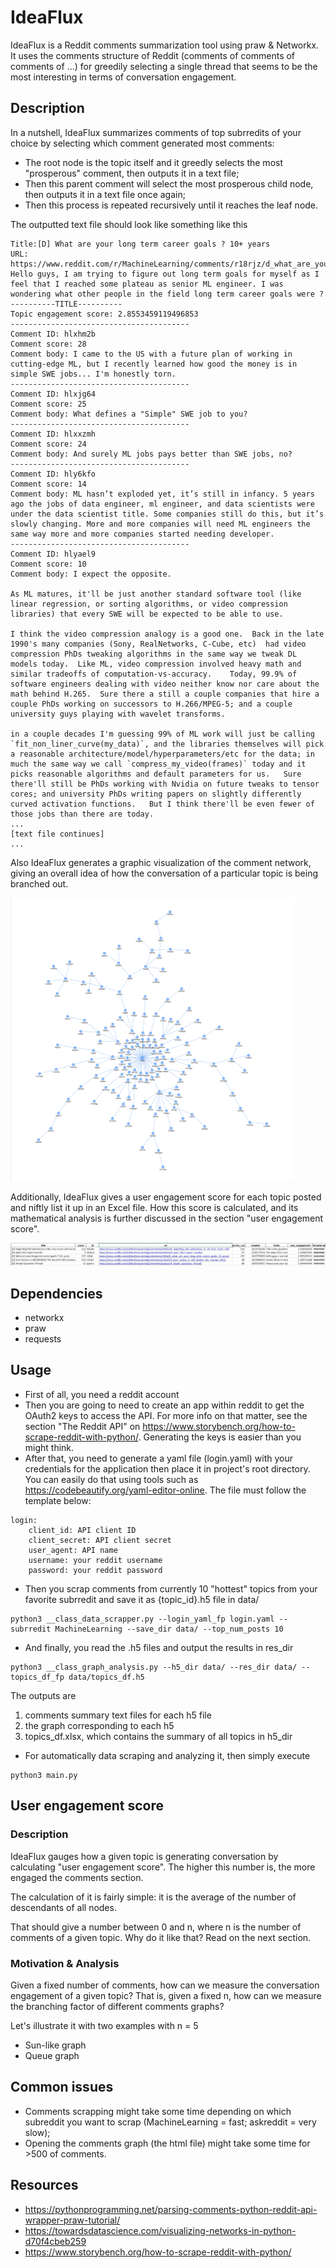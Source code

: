 # IdeaFlux
IdeaFlux is a Reddit comments summarization tool using praw & Networkx. It uses the comments structure of Reddit (comments of comments of comments of ...) for greedily selecting a single thread that seems to be the most interesting in terms of conversation engagement. 
## Description
In a nutshell, IdeaFlux summarizes comments of top subrredits of your choice by selecting which comment generated most comments: 
- The root node is the topic itself and it greedly selects the most "prosperous" comment, then outputs it in a text file;
- Then this parent comment will select the most prosperous child node, then outputs it in a text file once again;
- Then this process is repeated recursively until it reaches the leaf node.

The outputted text file should look like something like this

```
Title:[D] What are your long term career goals ? 10+ years
URL: https://www.reddit.com/r/MachineLearning/comments/r18rjz/d_what_are_your_long_term_career_goals_10_years/
Hello guys, I am trying to figure out long term goals for myself as I feel that I reached some plateau as senior ML engineer. I was wondering what other people in the field long term career goals were ?
----------TITLE----------
Topic engagement score: 2.8553459119496853
----------------------------------------
Comment ID: hlxhm2b
Comment score: 28
Comment body: I came to the US with a future plan of working in cutting-edge ML, but I recently learned how good the money is in simple SWE jobs... I'm honestly torn.
----------------------------------------
Comment ID: hlxjg64
Comment score: 25
Comment body: What defines a "Simple" SWE job to you?
----------------------------------------
Comment ID: hlxxzmh
Comment score: 24
Comment body: And surely ML jobs pays better than SWE jobs, no?
----------------------------------------
Comment ID: hly6kfo
Comment score: 14
Comment body: ML hasn’t exploded yet, it’s still in infancy. 5 years ago the jobs of data engineer, ml engineer, and data scientists were under the data scientist title. Some companies still do this, but it’s slowly changing. More and more companies will need ML engineers the same way more and more companies started needing developer.
----------------------------------------
Comment ID: hlyael9
Comment score: 10
Comment body: I expect the opposite.

As ML matures, it'll be just another standard software tool (like linear regression, or sorting algorithms, or video compression libraries) that every SWE will be expected to be able to use.

I think the video compression analogy is a good one.  Back in the late 1990's many companies (Sony, RealNetworks, C-Cube, etc)  had video compression PhDs tweaking algorithms in the same way we tweak DL models today.  Like ML, video compression involved heavy math and similar tradeoffs of computation-vs-accuracy.    Today, 99.9% of software engineers dealing with video neither know nor care about the math behind H.265.  Sure there a still a couple companies that hire a couple PhDs working on successors to H.266/MPEG-5; and a couple university guys playing with wavelet transforms.

in a couple decades I'm guessing 99% of ML work will just be calling `fit_non_liner_curve(my_data)`, and the libraries themselves will pick a reasonable architecture/model/hyperparameters/etc for the data; in much the same way we call `compress_my_video(frames)` today and it picks reasonable algorithms and default parameters for us.   Sure there'll still be PhDs working with Nvidia on future tweaks to tensor cores; and university PhDs writing papers on slightly differently curved activation functions.   But I think there'll be even fewer of those jobs than there are today.
...
[text file continues]
...
```

Also IdeaFlux generates a graphic visualization of the comment network, giving an overall idea of how the conversation of a particular topic is being branched out.

<img src="https://github.com/C-opt/idea_flux/blob/master/data/r18rjz.png?raw=true" width=90% height=75%>

Additionally, IdeaFlux gives a user engagement score for each topic posted and niftly list it up in an Excel file. How this score is calculated, and its mathematical analysis is further discussed in the section "user engagement score". 

<img src="https://github.com/C-opt/idea_flux/blob/master/data/topics_df.jpg?raw=true" width=100% height=100%>

## Dependencies
- networkx
- praw
- requests
## Usage
- First of all, you need a reddit account
- Then you are going to need to create an app within reddit to get the OAuth2 keys to access the API. For more info on that matter, see the section "The Reddit API" on https://www.storybench.org/how-to-scrape-reddit-with-python/. Generating the keys is easier than you might think.
- After that, you need to generate a yaml file (login.yaml) with your credentials for the application then place it in project's root directory. You can easily do that using tools such as https://codebeautify.org/yaml-editor-online. The file must follow the template below:
```
login: 
    client_id: API client ID
    client_secret: API client secret
    user_agent: API name
    username: your reddit username
    password: your reddit password
```
- Then you scrap comments from currently 10 "hottest" topics from your favorite subrredit and save it as {topic_id}.h5 file in data/ 
```
python3 __class_data_scrapper.py --login_yaml_fp login.yaml --subrredit MachineLearning --save_dir data/ --top_num_posts 10
```

- And finally, you read the .h5 files and output the results in res_dir
```
python3 __class_graph_analysis.py --h5_dir data/ --res_dir data/ --topics_df_fp data/topics_df.h5
```
The outputs are 
1. comments summary text files for each h5 file
2. the graph corresponding to each h5
3. topics_df.xlsx, which contains the summary of all topics in h5_dir
- For automatically data scraping and analyzing it, then simply execute
```
python3 main.py 
```
## User engagement score
### Description 
IdeaFlux gauges how a given topic is generating conversation by calculating "user engagement score". The higher this number is, the more engaged the comments section. 

The calculation of it is fairly simple: it is the average of the number of descendants of all nodes. 

That should give a number between 0 and n, where n is the number of comments of a given topic. Why do it like that? Read on the next section.
### Motivation & Analysis
Given a fixed number of comments, how can we measure the conversation engagement of a given topic? That is, given a fixed n, how can we measure the branching factor of different comments graphs?

Let's illustrate it with two examples with n = 5
- Sun-like graph
- Queue graph

## Common issues
- Comments scrapping might take some time depending on which subreddit you want to scrap (MachineLearning = fast; askreddit = very slow);
- Opening the comments graph (the html file) might take some time for >500 of comments.

## Resources
- https://pythonprogramming.net/parsing-comments-python-reddit-api-wrapper-praw-tutorial/
- https://towardsdatascience.com/visualizing-networks-in-python-d70f4cbeb259
- https://www.storybench.org/how-to-scrape-reddit-with-python/
